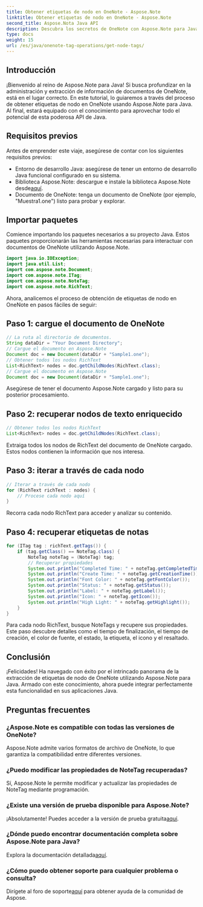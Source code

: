 ```yaml
---
title: Obtener etiquetas de nodo en OneNote - Aspose.Note
linktitle: Obtener etiquetas de nodo en OneNote - Aspose.Note
second_title: Aspose.Nota Java API
description: Descubra los secretos de OneNote con Aspose.Note para Java. Esta guía le permite extraer etiquetas de nodos sin esfuerzo. ¡Sumérgete en el futuro de la manipulación de documentos!
type: docs
weight: 15
url: /es/java/onenote-tag-operations/get-node-tags/
---
```

## Introducción
¡Bienvenido al reino de Aspose.Note para Java! Si busca profundizar en la administración y extracción de información de documentos de OneNote, está en el lugar correcto. En este tutorial, lo guiaremos a través del proceso de obtener etiquetas de nodo en OneNote usando Aspose.Note para Java. Al final, estará equipado con el conocimiento para aprovechar todo el potencial de esta poderosa API de Java.
## Requisitos previos
Antes de emprender este viaje, asegúrese de contar con los siguientes requisitos previos:
- Entorno de desarrollo Java: asegúrese de tener un entorno de desarrollo Java funcional configurado en su sistema.
-  Biblioteca Aspose.Note: descargue e instale la biblioteca Aspose.Note desde[aquí](https://releases.aspose.com/note/java/).
- Documento de OneNote: tenga un documento de OneNote (por ejemplo, "Muestra1.one") listo para probar y explorar.
## Importar paquetes
Comience importando los paquetes necesarios a su proyecto Java. Estos paquetes proporcionarán las herramientas necesarias para interactuar con documentos de OneNote utilizando Aspose.Note.
```java
import java.io.IOException;
import java.util.List;
import com.aspose.note.Document;
import com.aspose.note.ITag;
import com.aspose.note.NoteTag;
import com.aspose.note.RichText;
```
Ahora, analicemos el proceso de obtención de etiquetas de nodo en OneNote en pasos fáciles de seguir:
## Paso 1: cargue el documento de OneNote
```java
// La ruta al directorio de documentos.
String dataDir = "Your Document Directory";
// Cargue el documento en Aspose.Note
Document doc = new Document(dataDir + "Sample1.one");
// Obtener todos los nodos RichText
List<RichText> nodes = doc.getChildNodes(RichText.class);
// Cargue el documento en Aspose.Note
Document doc = new Document(dataDir + "Sample1.one");
```
Asegúrese de tener el documento Aspose.Note cargado y listo para su posterior procesamiento.
## Paso 2: recuperar nodos de texto enriquecido
```java
// Obtener todos los nodos RichText
List<RichText> nodes = doc.getChildNodes(RichText.class);
```
Extraiga todos los nodos de RichText del documento de OneNote cargado. Estos nodos contienen la información que nos interesa.
## Paso 3: iterar a través de cada nodo
```java
// Iterar a través de cada nodo
for (RichText richText : nodes) {
    // Procese cada nodo aquí
}
```
Recorra cada nodo RichText para acceder y analizar su contenido.
## Paso 4: recuperar etiquetas de notas
```java
for (ITag tag : richText.getTags()) {
    if (tag.getClass() == NoteTag.class) {
        NoteTag noteTag = (NoteTag) tag;
        // Recuperar propiedades
        System.out.println("Completed Time: " + noteTag.getCompletedTime());
        System.out.println("Create Time: " + noteTag.getCreationTime());
        System.out.println("Font Color: " + noteTag.getFontColor());
        System.out.println("Status: " + noteTag.getStatus());
        System.out.println("Label: " + noteTag.getLabel());
        System.out.println("Icon: " + noteTag.getIcon());
        System.out.println("High Light: " + noteTag.getHighlight());
    }
}
```
Para cada nodo RichText, busque NoteTags y recupere sus propiedades. Este paso descubre detalles como el tiempo de finalización, el tiempo de creación, el color de fuente, el estado, la etiqueta, el icono y el resaltado.
## Conclusión
¡Felicidades! Ha navegado con éxito por el intrincado panorama de la extracción de etiquetas de nodo de OneNote utilizando Aspose.Note para Java. Armado con este conocimiento, ahora puede integrar perfectamente esta funcionalidad en sus aplicaciones Java.
## Preguntas frecuentes
### ¿Aspose.Note es compatible con todas las versiones de OneNote?
Aspose.Note admite varios formatos de archivo de OneNote, lo que garantiza la compatibilidad entre diferentes versiones.
### ¿Puedo modificar las propiedades de NoteTag recuperadas?
Sí, Aspose.Note le permite modificar y actualizar las propiedades de NoteTag mediante programación.
### ¿Existe una versión de prueba disponible para Aspose.Note?
 ¡Absolutamente! Puedes acceder a la versión de prueba gratuita[aquí](https://releases.aspose.com/).
### ¿Dónde puedo encontrar documentación completa sobre Aspose.Note para Java?
 Explora la documentación detallada[aquí](https://reference.aspose.com/note/java/).
### ¿Cómo puedo obtener soporte para cualquier problema o consulta?
 Dirígete al foro de soporte[aquí](https://forum.aspose.com/c/note/28) para obtener ayuda de la comunidad de Aspose.